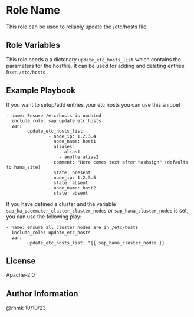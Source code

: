 Role Name
=========

This role can be used to reliably update the /etc/hosts file.

<!---
Requirements
------------

 Any pre-requisites that may not be covered by Ansible itself or the role should be mentioned here. For instance, if the role uses the EC2 module, it may be a good idea to mention in this section that the boto package is required.
--->

Role Variables
--------------

This role needs a a dictonary `update_etc_hosts_list` which contains the parameters for the hostfile.
It can be used for adding and deleting entries from `/etc/hosts`

<!---
Dependencies
------------

A list of other roles hosted on Galaxy should go here, plus any details in regards to parameters that may need to be set for other roles, or variables that are used from other roles.
--->

Example Playbook
----------------

If you want to setup/add entries your etc hosts you can use this snippet

```[yaml]
- name: Ensure /etc/hosts is updated
  include_role: sap_update_etc_hosts
  var:
        update_etc_hosts_list:
                - node_ip: 1.2.3.4
                  node_name: host1
                  aliases:
                    - alias1
                    - anotheralias2
                  comment: "Here comes text after hashsign" (defaults to hana_site)
                  state: present
                - node_ip: 1.2.3.5
                  state: absent
                - node_name: host2
                  state: absent
```

If you have defined a cluster and the variable `sap_ha_pacemaker_cluster_cluster_nodes` or `sap_hana_cluster_nodes` is set, you can use the following play:

```[yaml]
- name: ensure all cluster nodes are in /etc/hosts
  include_role: update_etc_hosts
  var:
        update_etc_hosts_list: "{{ sap_hana_cluster_nodes }}
```

License
-------

Apache-2.0

Author Information
------------------

@rhmk 10/10/23
